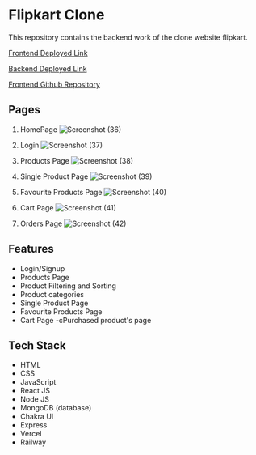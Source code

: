 # Flipkart Clone

This repository contains the backend work of the clone website flipkart. 

[Frontend Deployed Link](https://flipkart-ten.vercel.app/)

[Backend Deployed Link](https://flipkartbackend-production.up.railway.app/)

[Frontend Github Repository](https://github.com/arulxavierax/flipkartClone)

## Pages

1. HomePage
![Screenshot (36)](https://user-images.githubusercontent.com/103952018/221892095-1d1f5c59-ae45-4826-8dbf-28df5356c289.png)

2. Login 
![Screenshot (37)](https://user-images.githubusercontent.com/103952018/221892420-4f73274c-a2a8-4924-8221-d6d801599023.png)

3. Products Page
![Screenshot (38)](https://user-images.githubusercontent.com/103952018/221892773-dbc8cf67-2a60-4d99-b5e6-783419ff9251.png)

4. Single Product Page
![Screenshot (39)](https://user-images.githubusercontent.com/103952018/221893041-8af8289a-d3fd-4e5d-bd50-209667a8a544.png)

5. Favourite Products Page
![Screenshot (40)](https://user-images.githubusercontent.com/103952018/221893829-d01abe69-b9dd-412a-8724-7bedca03cace.png)

6. Cart Page
![Screenshot (41)](https://user-images.githubusercontent.com/103952018/222069851-ad5005ac-1750-4635-a220-b16ee03d4b56.png)

7. Orders Page
![Screenshot (42)](https://user-images.githubusercontent.com/103952018/222340417-f76f84be-cb4a-405f-be51-9f1323594bf6.png)

## Features

- Login/Signup
- Products Page
- Product Filtering and Sorting
- Product categories
- Single Product Page
- Favourite Products Page
- Cart Page
-cPurchased product's page

## Tech Stack

- HTML
- CSS
- JavaScript
- React JS
- Node JS
- MongoDB (database)
- Chakra UI
- Express
- Vercel
- Railway


